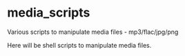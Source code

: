 # media_scripts
Various scripts to manipulate media files - mp3/flac/jpg/png 

Here will be shell scripts to manipulate media files.
